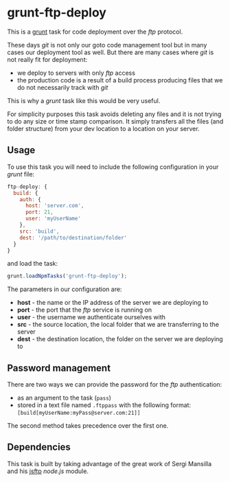# grunt-ftp-deploy

This is a [grunt](https://github.com/gruntjs/grunt) task for code deployment over the _ftp_ protocol.

These days _git_ is not only our goto code management tool but in many cases our deployment tool as well. But there are many cases where _git_ is not really fit for deployment:

- we deploy to servers with only _ftp_ access
- the production code is a result of a build process producing files that we do not necessarily track with _git_

This is why a _grunt_ task like this would be very useful.

For simplicity purposes this task avoids deleting any files and it is not trying to do any size or time stamp comparison. It simply transfers all the files (and folder structure) from your dev location to a location on your server.

## Usage

To use this task you will need to include the following configuration in your _grunt_ file:

```javascript
ftp-deploy: {
  build: {
    auth: {
      host: 'server.com',
      port: 21,
      user: 'myUserName'
    },
    src: 'build',
    dest: '/path/to/destination/folder'
  }
}
```

and load the task:

```javascript
grunt.loadNpmTasks('grunt-ftp-deploy');
```

The parameters in our configuration are:

- **host** - the name or the IP address of the server we are deploying to
- **port** - the port that the _ftp_ service is running on
- **user** - the username we authenticate ourselves with
- **src** - the source location, the local folder that we are transferring to the server
- **dest** - the destination location, the folder on the server we are deploying to

## Password management

There are two ways we can provide the password for the _ftp_ authentication:

- as an argument to the task (`pass`)
- stored in a text file named `.ftppass` with the following format:
`[build[myUserName:myPass@server.com:21]]`

The second method takes precedence over the first one.

## Dependencies

This task is built by taking advantage of the great work of Sergi Mansilla and his [jsftp](https://github.com/sergi/jsftp) _node.js_ module.

